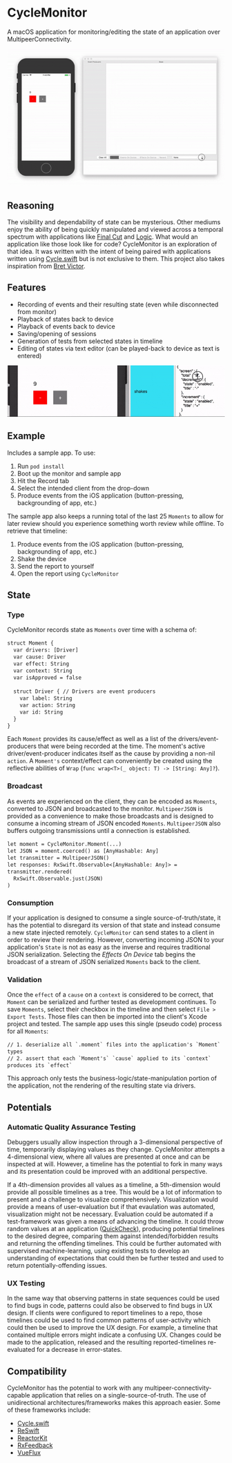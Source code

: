 # CycleMonitor

A macOS application for monitoring/editing the state of an application over MultipeerConnectivity. 

![alt tag](readme_images/overview.gif)

## Reasoning

The visibility and dependability of state can be mysterious. Other mediums enjoy the ability of being quickly manipulated and viewed across a temporal spectrum with applications like [Final Cut](https://www.apple.com/final-cut-pro/) and [Logic](https://www.apple.com/logic-pro/). What would an application like those look like for code? CycleMonitor is an exploration of that idea. It was written with the intent of being paired with applications written using [Cycle.swift](https://github.com/BrianSemiglia/Cycle.swift/) but is not exclusive to them. This project also takes inspiration from [Bret Victor](https://www.youtube.com/results?search_query=bret+victor).

## Features
- Recording of events and their resulting state (even while disconnected from monitor)
- Playback of states back to device
- Playback of events back to device
- Saving/opening of sessions
- Generation of tests from selected states in timeline
- Editing of states via text editor (can be played-back to device as text is entered)

![alt tag](readme_images/editing.gif)

## Example
Includes a sample app. To use:
1. Run `pod install`
2. Boot up the monitor and sample app
3. Hit the Record tab
4. Select the intended client from the drop-down
5. Produce events from the iOS application (button-pressing, backgrounding of app, etc.)

The sample app also keeps a running total of the last 25 `Moments` to allow for later review should you experience something worth review while offline. To retrieve that timeline:
1. Produce events from the iOS application (button-pressing, backgrounding of app, etc.)
2. Shake the device
3. Send the report to yourself
4. Open the report using `CycleMonitor`

## State
### Type
CycleMonitor records state as `Moments` over time with a schema of:

    struct Moment {
      var drivers: [Driver]
      var cause: Driver
      var effect: String
      var context: String
      var isApproved = false
      
      struct Driver { // Drivers are event producers
        var label: String
        var action: String
        var id: String
      }
    }

Each `Moment` provides its cause/effect as well as a list of the drivers/event-producers that were being recorded at the time. The moment's active driver/event-producer indicates itself as the cause by providing a non-nil `action`. A `Moment's` context/effect can conveniently be created using the reflective abilities of `Wrap` (`func wrap<T>(_ object: T) -> [String: Any]?`).
   
### Broadcast
As events are experienced on the client, they can be encoded as `Moments`, converted to JSON and broadcasted to the monitor. `MultipeerJSON` is provided as a convenience to make those broadcasts and is designed to consume a incoming stream of JSON encoded `Moments`. `MultipeerJSON` also buffers outgoing transmissions until a connection is established.

    let moment = CycleMonitor.Moment(...)
    let JSON = moment.coerced() as [AnyHashable: Any]
    let transmitter = MultipeerJSON()
    let responses: RxSwift.Observable<[AnyHashable: Any]> = transmitter.rendered(
      RxSwift.Observable.just(JSON)
    )

### Consumption
If your application is designed to consume a single source-of-truth/state, it has the potential to disregard its version of that state and instead consume a new state injected remotely. `CycleMonitor` can send states to a client in order to review their rendering. However, converting incoming JSON to your application's `State` is not as easy as the inverse and requires traditional JSON serialization. Selecting the _Effects On Device_ tab begins the broadcast of a stream of JSON serialized `Moments` back to the client.

### Validation
Once the `effect` of a `cause` on a `context` is considered to be correct, that `Moment` can be serialized and further tested as development continues. To save `Moments`, select their checkbox in the timeline and then select `File > Export Tests`. Those files can then be imported into the client's Xcode project and tested. The sample app uses this single (pseudo code) process for all `Moments`:

    // 1. deserialize all `.moment` files into the application's `Moment` types
    // 2. assert that each `Moment's` `cause` applied to its `context` produces its `effect`
    
This approach only tests the business-logic/state-manipulation portion of the application, not the rendering of the resulting state via drivers.

## Potentials

### Automatic Quality Assurance Testing
Debuggers usually allow inspection through a 3-dimensional perspective of time, temporarily displaying values as they change. CycleMonitor attempts a 4-dimensional view, where all values are presented at once and can be inspected at will. However, a timeline has the potential to fork in many ways and its presentation could be improved with an additional perspective. 

If a 4th-dimension provides all values as a timeline, a 5th-dimension would provide all possible timelines as a tree. This would be a lot of information to present and a challenge to visualize comprehensively. Visualization would provide a means of user-evaluation but if that evaulation was automated, visualization might not be necessary. Evaluation could be automated if a test-framework was given a means of advancing the timeline. It could throw random values at an application ([QuickCheck](https://en.wikipedia.org/wiki/QuickCheck/)), producing potential timelines to the desired degree, comparing them against intended/forbidden results and returning the offending timelines. This could be further automated with supervised machine-learning, using existing tests to develop an understanding of expectations that could then be further tested and used to return potentially-offending issues.

### UX Testing
In the same way that observing patterns in state sequences could be used to find bugs in code, patterns could also be observed to find bugs in UX design. If clients were configured to report timelines to a repo, those timelines could be used to find common patterns of user-activity which could then be used to improve the UX design. For example, a timeline that contained multiple errors might indicate a confusing UX. Changes could be made to the application, released and the resulting reported-timelines re-evaluated for a decrease in error-states.

## Compatibility
CycleMonitor has the potential to work with any multipeer-connectivity-capable application that relies on a single-source-of-truth. The use of unidirectional architectures/frameworks makes this approach easier. Some of these frameworks include:

- [Cycle.swift](https://github.com/BrianSemiglia/Cycle.swift/)
- [ReSwift](https://github.com/ReSwift/ReSwift)
- [ReactorKit](https://github.com/ReactorKit/ReactorKit)
- [RxFeedback](https://github.com/NoTests/RxFeedback.swift)
- [VueFlux](https://github.com/ra1028/VueFlux)
